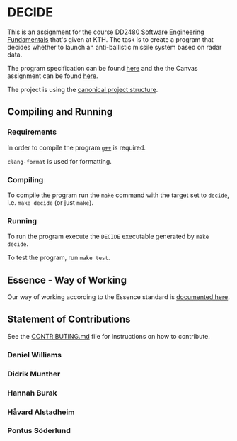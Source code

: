 # DECIDE

This is an assignment for the course [DD2480 Software Engineering Fundamentals](https://www.kth.se/student/kurser/kurs/DD2480?l=en) that's given at KTH. The task is to create a program that decides whether to launch an anti-ballistic missile system based on radar data.

The program specification can be found [here](./decide.pdf) and the the Canvas assignment can be found [here](https://canvas.kth.se/courses/37918/assignments/235345).

The project is using the [canonical project structure](https://www.open-std.org/jtc1/sc22/wg21/docs/papers/2018/p1204r0.html).

## Compiling and Running

### Requirements

In order to compile the program [`g++`](https://gcc.gnu.org/) is required.

`clang-format` is used for formatting.

### Compiling

To compile the program run the `make` command with the target set to `decide`, i.e. `make decide` (or just `make`).

### Running

To run the program execute the `DECIDE` executable generated by `make decide`.

To test the program, run `make test`.

## Essence - Way of Working

Our way of working according to the Essence standard is [documented here](./ESSENCE.md).

## Statement of Contributions

See the [CONTRIBUTING.md](./CONTRIBUTING.md) file for instructions on how to contribute.

### Daniel Williams

### Didrik Munther

### Hannah Burak

### Håvard Alstadheim

### Pontus Söderlund
